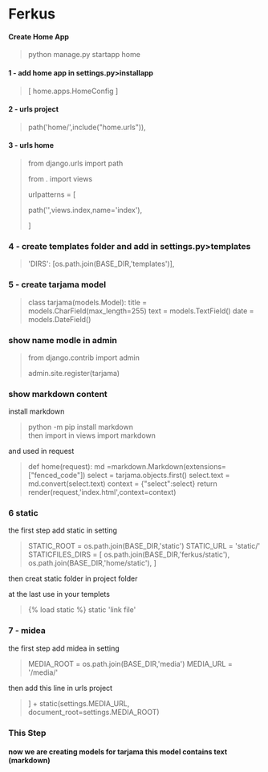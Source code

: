 
# Ferkus

#### Create Home App
>
> python manage.py startapp home
>
#### 1 - add home app in settings.py>installapp 
>[ home.apps.HomeConfig ]
#### 2 - urls project 
> path('home/',include("home.urls")),
#### 3 - urls home
>from django.urls import path
>
>from . import views
>
>urlpatterns = [
>
>    path('',views.index,name='index'),
>
>]
### 4 - create templates folder and add in settings.py>templates
>
>'DIRS': [os.path.join(BASE_DIR,'templates')],
>
### 5 - create tarjama model
>class tarjama(models.Model):
>    title = models.CharField(max_length=255)
>    text = models.TextField()
>    date = models.DateField()
### show name modle in admin
>from django.contrib import admin
>
>admin.site.register(tarjama)
### show markdown content
install markdown 
> python -m pip install markdown  
then import in views
>import markdown
>
and used in request
>def home(request):
>    md =markdown.Markdown(extensions=["fenced_code"])
>    select = tarjama.objects.first()
>    select.text = md.convert(select.text)
>    context = {"select":select}
>    return render(request,'index.html',context=context)
>
### 6 static 
the first step add static in setting
>STATIC_ROOT = os.path.join(BASE_DIR,'static')
>STATIC_URL = 'static/'
>STATICFILES_DIRS = [
>    os.path.join(BASE_DIR,'ferkus/static'),
>    os.path.join(BASE_DIR,'home/static'),
>]
>
then creat static folder in project folder
>
at the last use in your templets
> {% load static %}
> static 'link file'
>
### 7 - midea
the first step add midea in setting 
>MEDIA_ROOT = os.path.join(BASE_DIR,'media')
>MEDIA_URL = '/media/'
>
then add this line in urls project
>] + static(settings.MEDIA_URL, document_root=settings.MEDIA_ROOT)
>

### This Step
#### now we are creating models for tarjama this model contains text (markdown) 
